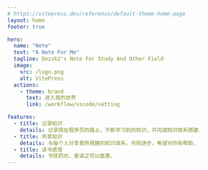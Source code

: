 ```yaml
---
# https://vitepress.dev/reference/default-theme-home-page
layout: home
footer: true

hero:
  name: "Note"
  text: "A Note For Me"
  tagline: Dnzzk2's Note For Study And Other Field
  image:
    src: /logo.png
    alt: VitePress
  actions:
    - theme: brand
      text: 进入我的世界
      link: /workflow/vscode/setting

features:
  - title: 记录知识
    details: 记录我在程序员的路上，不断学习到的知识，并完成知识体系搭建.
  - title: 共享知识
    details: 与每个人分享我所搭建的知识体系，共同进步，希望对你有帮助.
  - title: 读书感悟
    details: 书犹药也，‌善读之可以医愚.
---
```

